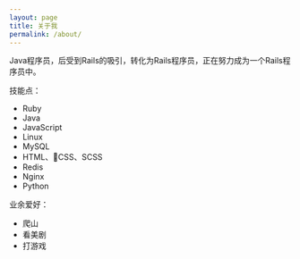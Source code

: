```yaml
---
layout: page
title: 关于我
permalink: /about/
---
```


Java程序员，后受到Rails的吸引，转化为Rails程序员，正在努力成为一个Rails程序员中。

技能点：
- Ruby
- Java
- JavaScript
- Linux
- MySQL
- HTML、CSS、SCSS
- Redis
- Nginx
- Python


业余爱好：
- 爬山
- 看美剧
- 打游戏

